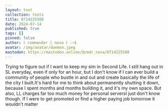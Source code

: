 ```yaml
---
layout: toot
collection: toots
title: 0714225500
date: 2024-07-14
published: true
tags: []
pinned: false
author: ⸸ commander ░ nova ⸸ :~$
avatar: /img/avatar/daemon.jpeg
mastodon: https://mastodon.online/@cmdr_nova/0714225500
---
```


Trying to figure out if I want to keep my sim in Second Life. I still hang out in SL everyday, even if only for an hour, but I don't know if I can ever build a community of people who bustle in and out and create basically the life of the city I built.It's hard for me to think about permanently shutting it down, because I spent months and months building it, and it's my own space. But also, LL charges far too much money for personal serversI just don't know though. If I were to get promoted or find a higher paying job tomorrow it wouldn't matter
